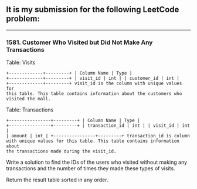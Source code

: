 ## It is my submission for the following LeetCode problem:

---

### 1581. Customer Who Visited but Did Not Make Any Transactions

Table: Visits

<code>+-------------+---------+
| Column Name | Type    |
+-------------+---------+
| visit_id    | int     |
| customer_id | int     |
+-------------+---------+
visit_id is the column with unique values for this table.
This table contains information about the customers who visited the mall.</code><br>
 

Table: Transactions

<code>+----------------+---------+
| Column Name    | Type    |
+----------------+---------+
| transaction_id | int     |
| visit_id       | int     |
| amount         | int     |
+----------------+---------+
transaction_id is column with unique values for this table.
This table contains information about the transactions made during the visit_id.</code><br>
 

Write a solution to find the IDs of the users who visited without making any transactions and the number of times they made these types of visits.

Return the result table sorted in any order.
